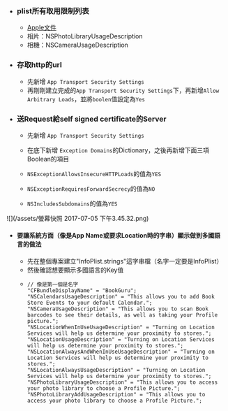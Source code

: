 * ### plist所有取用限制列表

  * [Apple文件](https://developer.apple.com/library/content/documentation/General/Reference/InfoPlistKeyReference/Articles/CocoaKeys.html)
  * 相片：NSPhotoLibraryUsageDescription
  * 相機：NSCameraUsageDescription
* ### 存取http的url

  * 先新增 `App Transport Security Settings`
  * 再剛剛建立完成的`App Transport Security Settings`下，再新增`Allow Arbitrary Loads`，並將`boolen`值設定為`Yes`
* ### 送Request給self signed certificate的Server

  * 先新增 `App Transport Security Settings`

  * 在底下新增 `Exception Domains`的Dictionary，之後再新增下面三項Boolean的項目

  * `NSExceptionAllowsInsecureHTTPLoads`的值為`YES`

  * `NSExceptionRequiresForwardSecrecy`的值為`NO`

  * `NSIncludesSubdomains`的值為`YES`

![](/assets/螢幕快照 2017-07-05 下午3.45.32.png)

* #### 要讓系統方面（像是App Name或要求Location時的字串）顯示做到多國語言的做法

  * 先在整個專案建立"InfoPlist.strings"這字串檔（名字一定要是InfoPlist）
  * 然後確認想要顯示多國語言的Key值
  * ```
    // 像是第一個是名字
    "CFBundleDisplayName" = "BookGuru";
    "NSCalendarsUsageDescription" = "This allows you to add Book Store Events to your default Calendar.";
    "NSCameraUsageDescription" = "This allows you to scan Book barcodes to see their details, as well as taking your Profile picture.";
    "NSLocationWhenInUseUsageDescription" = "Turning on Location Services will help us determine your proximity to stores.";
    "NSLocationUsageDescription" = "Turning on Location Services will help us determine your proximity to stores.";
    "NSLocationAlwaysAndWhenInUseUsageDescription" = "Turning on Location Services will help us determine your proximity to stores.";
    "NSLocationAlwaysUsageDescription" = "Turning on Location Services will help us determine your proximity to stores.";
    "NSPhotoLibraryUsageDescription" = "This allows you to access your photo library to choose a Profile Picture.";
    "NSPhotoLibraryAddUsageDescription" = "This allows you to access your photo library to choose a Profile Picture.";
    ```




